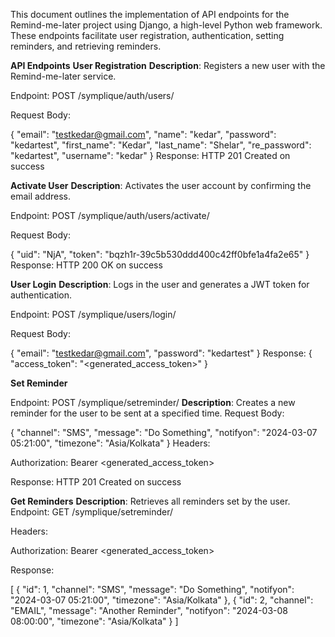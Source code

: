 This document outlines the implementation of API endpoints for the Remind-me-later project using Django, a high-level Python web framework. These endpoints facilitate user registration, authentication, setting reminders, and retrieving reminders.

**API Endpoints**
**User Registration**
**Description**:
Registers a new user with the Remind-me-later service.

Endpoint: POST /symplique/auth/users/

Request Body:

{
    "email": "testkedar@gmail.com",
    "name": "kedar",
    "password": "kedartest",
    "first_name": "Kedar",
    "last_name": "Shelar",
    "re_password": "kedartest",
    "username": "kedar"
}
Response: HTTP 201 Created on success

**Activate User**
**Description**:
Activates the user account by confirming the email address.

Endpoint: POST /symplique/auth/users/activate/

Request Body:

{
    "uid": "NjA",
    "token": "bqzh1r-39c5b530ddd400c42ff0bfe1a4fa2e65"
}
Response: HTTP 200 OK on success

**User Login**
**Description**:
Logs in the user and generates a JWT token for authentication.

Endpoint: POST /symplique/users/login/

Request Body:

{
    "email": "testkedar@gmail.com",
    "password": "kedartest"
}
Response:
{
    "access_token": "<generated_access_token>"
}

**Set Reminder**

Endpoint: POST /symplique/setreminder/
**Description**:
Creates a new reminder for the user to be sent at a specified time.
Request Body:

{
    "channel": "SMS",
    "message": "Do Something",
    "notifyon": "2024-03-07 05:21:00",
    "timezone": "Asia/Kolkata"
}
Headers:

Authorization: Bearer <generated_access_token>

Response: HTTP 201 Created on success

**Get Reminders**
**Description**:
Retrieves all reminders set by the user.
Endpoint: GET /symplique/setreminder/

Headers:

Authorization: Bearer <generated_access_token>

Response:

[
    {
        "id": 1,
        "channel": "SMS",
        "message": "Do Something",
        "notifyon": "2024-03-07 05:21:00",
        "timezone": "Asia/Kolkata"
    },
    {
        "id": 2,
        "channel": "EMAIL",
        "message": "Another Reminder",
        "notifyon": "2024-03-08 08:00:00",
        "timezone": "Asia/Kolkata"
    }
]
